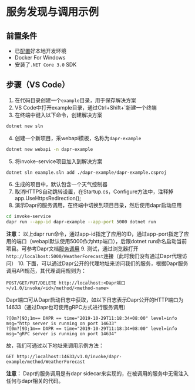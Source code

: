 # 服务发现与调用示例

## 前置条件
* 已[配置](http://dapr.site/getting-started/environment-setup.html)好本地开发环境
* Docker For Windows
* 安装了`.NET Core 3.0` SDK

## 步骤（VS Code）
1. 在代码目录创建一个`example`目录，用于保存解决方案
2. VS Code中打开example目录，通过Ctrl+Shift+`新建一个终端
3. 在终端中键入以下命令，创建解决方案
```bash
dotnet new sln
```
4. 创建一个新项目，采webapi模板，名称为`dapr-example`
```bash
dotnet new webapi -n dapr-example
```
5. 将invoke-service项目加入到解决方案
```bash
dotnet sln example.sln add ./dapr-example/dapr-example.csproj
```
6. 生成的项目中，默认包含一个天气控制器
7. 取消HTTPS自动跳转设置，在Startup.cs，Configure方法中，注释掉app.UseHttpsRedirection();
8. 演示Dapr的服务调用，在终端中切换到项目目录，然后使用dapr启动应用
```bash
cd invoke-service
dapr run --app-id dapr-example --app-port 5000 dotnet run
```
**注意：** 以上dapr run命令，通过app-id指定了应用的ID，通过app-port指定了应用的端口（webapi默认使用5000作为http端口），后跟dotnet run命名启动当前项目。可参考Dapr文档[服务调用](http://dapr.site/concepts/service-invocation/service-invocation.html)
9. 测试，通过浏览器打开`http://localhost:5000/WeatherForecast`连接（此时我们没有通过Dapr代理访问）
10. 下面，可以通过Dapr公开的代理地址来访问我们的服务，根据Dapr服务调用API规范，其代理调用规则为：
```url
POST/GET/PUT/DELETE http://localhost:<Dapr端口>/v1.0/invoke/<id>/method/<method-name>
```
 Dapr端口可从Dapr启动日志中获取，如以下日志表示Dapr公开的HTTP端口为14633（通过Dapr也可使用gRPC方式进行服务调用）
 ```log
 ?[0m?[93;1m== DAPR == time="2019-10-29T11:18:34+08:00" level=info msg="http server is running on port 14633"
?[0m?[93;1m== DAPR == time="2019-10-29T11:18:34+08:00" level=info msg="gRPC server is running on port 14634"
 ```
 故，我们可通过以下地址来调用示例方法：
 ```url
 GET http://localhost:14633/v1.0/invoke/dapr-example/method/WeatherForecast
 ```
 
 **注意：** Dapr的服务调用是有dapr sidecar来实现的，在被调用的服务中无需注入任何与dapr相关的代码。